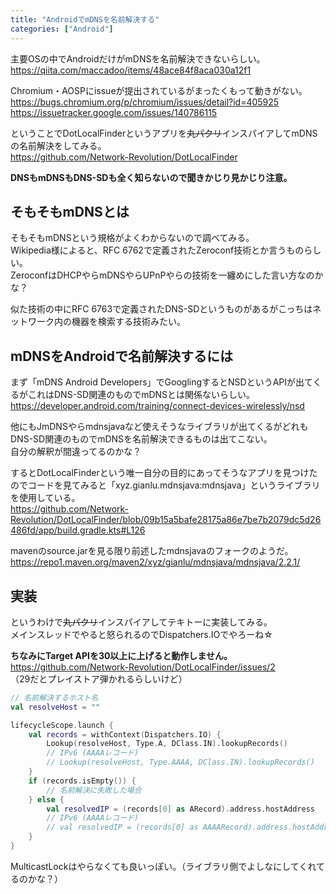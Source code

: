 ```yaml
---
title: "AndroidでmDNSを名前解決する"
categories: ["Android"]
---
```


主要OSの中でAndroidだけがmDNSを名前解決できないらしい。  
<https://qiita.com/maccadoo/items/48ace84f8aca030a12f1>

Chromium・AOSPにissueが提出されているがまったくもって動きがない。  
<https://bugs.chromium.org/p/chromium/issues/detail?id=405925>  
<https://issuetracker.google.com/issues/140786115>

ということでDotLocalFinderというアプリを~~丸パクリ~~インスパイアしてmDNSの名前解決をしてみる。  
<https://github.com/Network-Revolution/DotLocalFinder>

**DNSもmDNSもDNS-SDも全く知らないので聞きかじり見かじり注意。**

## そもそもmDNSとは

そもそもmDNSという規格がよくわからないので調べてみる。  
Wikipedia様によると、RFC 6762で定義されたZeroconf技術とか言うものらしい。  
ZeroconfはDHCPやらmDNSやらUPnPやらの技術を一纏めにした言い方なのかな？

似た技術の中にRFC 6763で定義されたDNS-SDというものがあるがこっちはネットワーク内の機器を検索する技術みたい。

## mDNSをAndroidで名前解決するには

まず「mDNS Android Developers」でGooglingするとNSDというAPIが出てくるがこれはDNS-SD関連のものでmDNSとは関係ないらしい。  
<https://developer.android.com/training/connect-devices-wirelessly/nsd>

他にもJmDNSやらmdnsjavaなど使えそうなライブラリが出てくるがどれもDNS-SD関連のものでmDNSを名前解決できるものは出てこない。  
自分の解釈が間違ってるのかな？

するとDotLocalFinderという唯一自分の目的にあってそうなアプリを見つけたのでコードを見てみると「xyz.gianlu.mdnsjava:mdnsjava」というライブラリを使用している。  
<https://github.com/Network-Revolution/DotLocalFinder/blob/09b15a5bafe28175a86e7be7b2079dc5d26486fd/app/build.gradle.kts#L126>

mavenのsource.jarを見る限り前述したmdnsjavaのフォークのようだ。
<https://repo1.maven.org/maven2/xyz/gianlu/mdnsjava/mdnsjava/2.2.1/>

## 実装

というわけで~~丸パクリ~~インスパイアしてテキトーに実装してみる。  
メインスレッドでやると怒られるのでDispatchers.IOでやろーね☆

**ちなみにTarget APIを30以上に上げると動作しません。**  
<https://github.com/Network-Revolution/DotLocalFinder/issues/2>  
（29だとプレイストア弾かれるらしいけど）

```kotlin
// 名前解決するホスト名
val resolveHost = ""

lifecycleScope.launch {
    val records = withContext(Dispatchers.IO) {
        Lookup(resolveHost, Type.A, DClass.IN).lookupRecords()
        // IPv6 (AAAAレコード)
        // Lookup(resolveHost, Type.AAAA, DClass.IN).lookupRecords()
    }
    if (records.isEmpty()) {
        // 名前解決に失敗した場合
    } else {
        val resolvedIP = (records[0] as ARecord).address.hostAddress
        // IPv6 (AAAAレコード)
        // val resolvedIP = (records[0] as AAAARecord).address.hostAddress
    }
}
```

MulticastLockはやらなくても良いっぽい。（ライブラリ側でよしなにしてくれてるのかな？）
